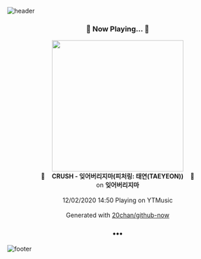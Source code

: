 ![header](https://capsule-render.vercel.app/api?type=wave&height=170&section=header&text=Hi.%20I'm%20SHIFT&fontColor=090707&fontAlignX=45&fontAlignY=65&fontSize=100)

<h3 align="center">🎵 Now Playing... 🎵</h3>
<p align="center">
  <a href="https://music.youtube.com/channel/UCt0DL6mxwl5As1B5eFJO2tQ">
    <img width="300" src="https://lh3.googleusercontent.com/6M1xdmOcnd_Z0I-mIw-PH6yYj4yPLotp2eWNNxYFGwkm1GAkrciqIBWliBwYu40tzRYMQkzto-qtWPQ">
  </a>
  <br>
  🎵&nbsp&nbsp&nbsp <b>CRUSH - 잊어버리지마(피처링: 태연(TAEYEON))</b> &nbsp&nbsp&nbsp🎵
  <br>
  on <b>잊어버리지마</b>
  
  <br />
  <br />
  12/02/2020 14:50 Playing on YTMusic
  <br />
  <br />
  Generated with <a href="https://github.com/20chan/github-now">20chan/github-now</a>
</p>

<h3 align="center">•••</h3>

![footer](https://capsule-render.vercel.app/api?type=wave&height=150&section=footer)
